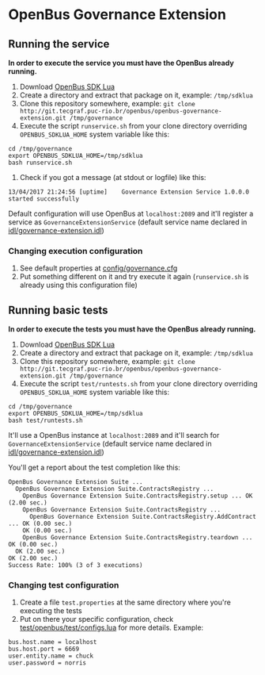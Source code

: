# OpenBus Governance Extension

## Running the service

**In order to execute the service you must have the OpenBus already running.**

1. Download [OpenBus SDK Lua](http://jira.tecgraf.puc-rio.br/confluence/display/OPENBUS021/SDK)
1. Create a directory and extract that package on it, example: `/tmp/sdklua`
1. Clone this repository somewhere, example: `git clone http://git.tecgraf.puc-rio.br/openbus/openbus-governance-extension.git /tmp/governance`
1. Execute the script `runservice.sh` from your clone directory overriding `OPENBUS_SDKLUA_HOME` system variable like this:
```
cd /tmp/governance
export OPENBUS_SDKLUA_HOME=/tmp/sdklua
bash runservice.sh
```
1. Check if you got a message (at stdout or logfile) like this:
```
13/04/2017 21:24:56 [uptime]    Governance Extension Service 1.0.0.0 started successfully
```

Default configuration will use OpenBus at `localhost:2089` and it'll register a service as `GovernanceExtensionService` (default service name declared in [idl/governance-extension.idl](idl/governance-extension.idl))

### Changing execution configuration

1. See default properties at [config/governance.cfg](config/governance.cfg)
1. Put something different on it and try execute it again (`runservice.sh` is already using this configuration file)

## Running basic tests

**In order to execute the tests you must have the OpenBus already running.**

1. Download [OpenBus SDK Lua](http://jira.tecgraf.puc-rio.br/confluence/display/OPENBUS021/SDK)
1. Create a directory and extract that package on it, example: `/tmp/sdklua`
1. Clone this repository somewhere, example: `git clone http://git.tecgraf.puc-rio.br/openbus/openbus-governance-extension.git /tmp/governance`
1. Execute the script `test/runtests.sh` from your clone directory overriding `OPENBUS_SDKLUA_HOME` system variable like this:
```
cd /tmp/governance
export OPENBUS_SDKLUA_HOME=/tmp/sdklua
bash test/runtests.sh
```

It'll use a OpenBus instance at `localhost:2089` and it'll search for `GovernanceExtensionService` (default service name declared in [idl/governance-extension.idl](idl/governance-extension.idl))


You'll get a report about the test completion like this:
```
OpenBus Governance Extension Suite ... 
  OpenBus Governance Extension Suite.ContractsRegistry ... 
    OpenBus Governance Extension Suite.ContractsRegistry.setup ... OK (2.00 sec.)
    OpenBus Governance Extension Suite.ContractsRegistry ... 
      OpenBus Governance Extension Suite.ContractsRegistry.AddContract ... OK (0.00 sec.)
    OK (0.00 sec.)
    OpenBus Governance Extension Suite.ContractsRegistry.teardown ... OK (0.00 sec.)
  OK (2.00 sec.)
OK (2.00 sec.)
Success Rate: 100% (3 of 3 executions)
```

### Changing test configuration

1. Create a file `test.properties` at the same directory where you're executing the tests
1. Put on there your specific configuration, check [test/openbus/test/configs.lua](test/openbus/test/configs.lua) for more details. Example:
```
bus.host.name = localhost
bus.host.port = 6669
user.entity.name = chuck
user.password = norris
```
